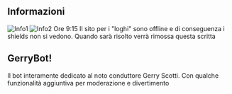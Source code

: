 ## Informazioni
![Info1](https://img.shields.io/badge/Versione%20Bot-v1.7.0-yellow) ![Info2](https://img.shields.io/github/forks/Gerry-Bot/GerryBotDiscord?color=informational&label=Fork%20Repo%20GerryBot&logo=github)
<nr>
Ore 9:15
Il sito per i "loghi" sono offline e di conseguenza i shields non si vedono. Quando sarà risolto verrà rimossa questa scritta
  
## GerryBot!
Il bot interamente dedicato al noto conduttore Gerry Scotti. Con qualche funzionalità aggiuntiva per moderazione e divertimento
